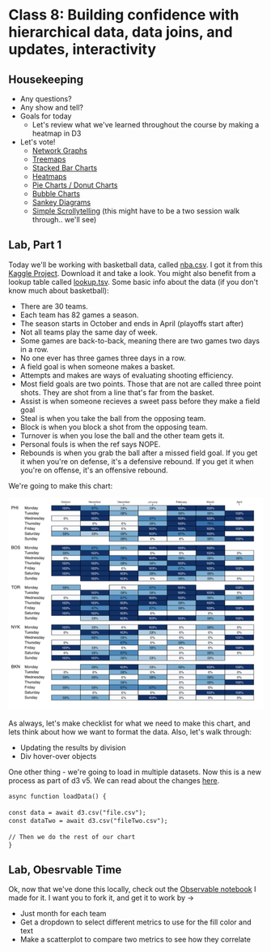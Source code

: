 # Class 8: Building confidence with hierarchical data, data joins, and updates,  interactivity

## Housekeeping
* Any questions?
* Any show and tell?
* Goals for today
  * Let's review what we've learned throughout the course by making a heatmap in D3
* Let's vote!
  * [Network Graphs](https://beta.observablehq.com/@mbostock/d3-force-directed-graph)
  * [Treemaps](https://beta.observablehq.com/@mbostock/d3-treemap)
  * [Stacked Bar Charts](https://beta.observablehq.com/@mbostock/d3-stacked-bar-chart)
  * [Heatmaps](https://beta.observablehq.com/@leoyuholo/hong-kong-temperature-heatmap)
  * [Pie Charts / Donut Charts](https://beta.observablehq.com/@mbostock/d3-pie-chart)
  * [Bubble Charts](https://beta.observablehq.com/@mbostock/d3-bubble-chart)
  * [Sankey Diagrams](https://beta.observablehq.com/@mbostock/d3-sankey-diagram)
  * [Simple Scrollytelling](https://pudding.cool/2017/03/comeback/) (this might have to be a two session walk through.. we'll see)

## Lab, Part 1
Today we'll be working with basketball data, called [nba.csv](views/nba.csv). I got it from this [Kaggle Project](https://www.kaggle.com/michaelmcfarlane/20172018-nba-regular-season-game-data/version/1). Download it and take a look. You might also benefit from a lookup table called [lookup.tsv](views/lookup.tsv). Some basic info about the data (if you don't know much about basketball):

 * There are 30 teams.
 * Each team has 82 games a season.
 * The season starts in October and ends in April (playoffs start after)
 * Not all teams play the same day of week.
 * Some games are back-to-back, meaning there are two games two days in a row.
 * No one ever has three games three days in a row.
 * A field goal is when someone makes a basket.
 * Attempts and makes are ways of evaluating shooting efficiency.
 * Most field goals are two points. Those that are not are called three point shots. They are shot from a line that's far from the basket.
 * Assist is when someone recieves a sweet pass before they make a field goal
 * Steal is when you take the ball from the opposing team.
 * Block is when you block a shot from the opposing team.
 * Turnover is when you lose the ball and the other team gets it.
 * Personal fouls is when the ref says NOPE.
 * Rebounds is when you grab the ball after a missed field goal. If you get it when you're on defense, it's a defensive rebound. If you get it when you're on offense, it's an offensive rebound.

We're going to make this chart:

<img src="images/nba.png">

As always, let's make checklist for what we need to make this chart, and lets think about how we want to format the data. Also, let's walk through:
  * Updating the results by division
  * Div hover-over objects

One other thing - we're going to load in multiple datasets. Now this is a new process as part of d3 v5. We can read about the changes [here](https://github.com/d3/d3/blob/master/CHANGES.md).
```
async function loadData() {

const data = await d3.csv("file.csv");
const dataTwo = await d3.csv("fileTwo.csv");

// Then we do the rest of our chart
}

```


## Lab, Obesrvable Time
Ok, now that we've done this locally, check out the [Observable notebook](https://beta.observablehq.com/@pstuffa/nba-schedule-heatmap) I made for it. I want you to fork it, and get it to work by -> 
  * Just month for each team
  * Get a dropdown to select different metrics to use for the fill color and text
  * Make a scatterplot to compare two metrics to see how they correlate

